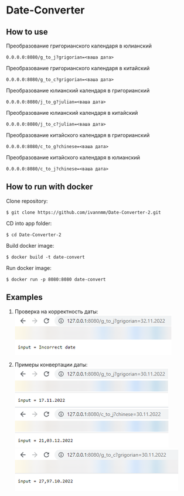# Date-Converter

## How to use

Преобразование григорианского календаря в юлианский
``` 
0.0.0.0:8080/g_to_j?grigorian=<ваша дата>
```
Преобразование григорианского календаря в китайский
``` 
0.0.0.0:8080/g_to_c?grigorian=<ваша дата>
```
Преобразование юлианский календаря в григорианский
``` 
0.0.0.0:8080/j_to_g?julian=<ваша дата>
```
Преобразование юлианский календаря в китайский
``` 
0.0.0.0:8080/j_to_c?julian=<ваша дата>
```
Преобразование китайского календаря в григорианский
``` 
0.0.0.0:8080/c_to_g?chinese=<ваша дата>
```
Преобразование китайского календаря в юлианский
``` 
0.0.0.0:8080/c_to_j?chinese=<ваша дата>
```

## How to run with docker
Clone repository:
``` console
$ git clone https://github.com/ivannmm/Date-Converter-2.git
```
CD into app folder:
``` console
$ cd Date-Converter-2
```
Build docker image:
``` console
$ docker build -t date-convert
```
Run docker image:
``` console
$ docker run -p 8080:8080 date-convert
```

## Examples
1. Проверка на корректность даты:
   <img src="examples/ex_1.png">

2. Примеры конвертации даты:
   <img src="examples/ex_2.png">
   <img src="examples/ex_3.png">
   <img src="examples/ex_4.png">